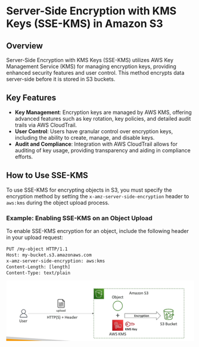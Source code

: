 # Server-Side Encryption with KMS Keys (SSE-KMS) in Amazon S3

## Overview
Server-Side Encryption with KMS Keys (SSE-KMS) utilizes AWS Key Management Service (KMS) for managing encryption keys, providing enhanced security features and user control. This method encrypts data server-side before it is stored in S3 buckets.

## Key Features
- **Key Management**: Encryption keys are managed by AWS KMS, offering advanced features such as key rotation, key policies, and detailed audit trails via AWS CloudTrail.
- **User Control**: Users have granular control over encryption keys, including the ability to create, manage, and disable keys.
- **Audit and Compliance**: Integration with AWS CloudTrail allows for auditing of key usage, providing transparency and aiding in compliance efforts.

## How to Use SSE-KMS
To use SSE-KMS for encrypting objects in S3, you must specify the encryption method by setting the `x-amz-server-side-encryption` header to `aws:kms` during the object upload process.

### Example: Enabling SSE-KMS on an Object Upload
To enable SSE-KMS encryption for an object, include the following header in your upload request:

```http
PUT /my-object HTTP/1.1
Host: my-bucket.s3.amazonaws.com
x-amz-server-side-encryption: aws:kms
Content-Length: [length]
Content-Type: text/plain
```

![Server-Side Encryption with KMS Keys](../resources/images/s3/s3-encryption-sse-kms.png)